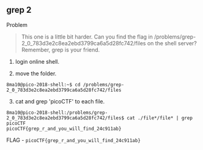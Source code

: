 ## grep 2

Problem
>This one is a little bit harder. Can you find the flag in /problems/grep-2_0_783d3e2c8ea2ebd3799ca6a5d28fc742/files on the shell server? Remember, grep is your friend.

1. login online shell.

2. move the folder.
```
8ma10@pico-2018-shell:~$ cd /problems/grep-2_0_783d3e2c8ea2ebd3799ca6a5d28fc742/files
```

3. cat and grep 'picoCTF' to each file.
```
8ma10@pico-2018-shell:/problems/grep-2_0_783d3e2c8ea2ebd3799ca6a5d28fc742/files$ cat ./file*/file* | grep picoCTF
picoCTF{grep_r_and_you_will_find_24c911ab}
```

FLAG - `picoCTF{grep_r_and_you_will_find_24c911ab}`
